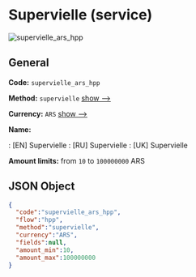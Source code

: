
# Supervielle (service) 
![supervielle_ars_hpp](https://static.openfintech.io/payment_methods/supervielle_ars_hpp/logo.svg?w=400&c=v0.59.26#w200)  

## General 
 
**Code:** `supervielle_ars_hpp` 
 
**Method:** `supervielle` 
 [show -->](/payment-methods/supervielle/) 
 
**Currency:** `ARS` [show -->](/currencies/ARS/) 
 
**Name:** 
 
:	[EN] Supervielle 
:	[RU] Supervielle 
:	[UK] Supervielle 
 
**Amount limits:** from `10` to `100000000` ARS 

## JSON Object 

```json
{
  "code":"supervielle_ars_hpp",
  "flow":"hpp",
  "method":"supervielle",
  "currency":"ARS",
  "fields":null,
  "amount_min":10,
  "amount_max":100000000
}
```  
